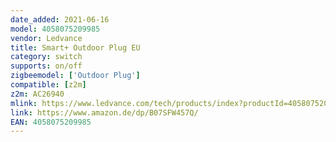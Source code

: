 ```yaml
---
date_added: 2021-06-16
model: 4058075209985 
vendor: Ledvance
title: Smart+ Outdoor Plug EU
category: switch
supports: on/off
zigbeemodel: ['Outdoor Plug']
compatible: [z2m]
z2m: AC26940
mlink: https://www.ledvance.com/tech/products/index?productId=4058075209985&category=6308&documentId=408
link: https://www.amazon.de/dp/B07SFW457Q/
EAN: 4058075209985 
---
```

